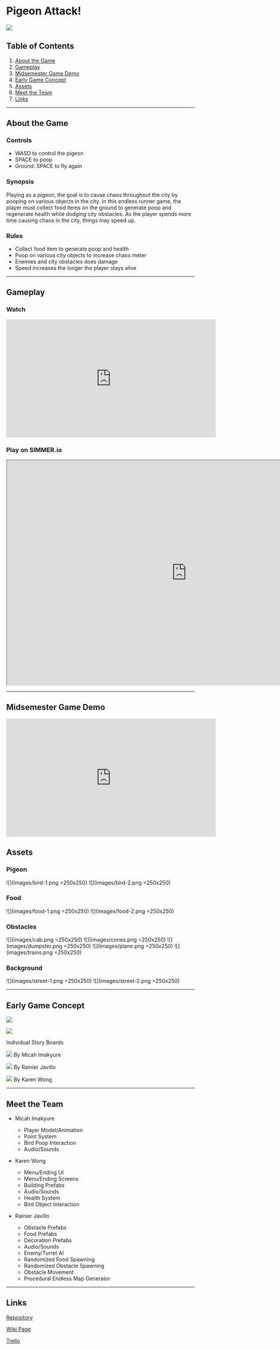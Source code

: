 # Pigeon Attack!

![](images/home-screen.png)

## Table of Contents
1. [About the Game](#about-the-game)
2. [Gameplay](#gameplay)
3. [Midsemester Game Demo](#midsemester-game-demo)
4. [Early Game Concept](#early-game-concept)
5. [Assets](#assets)
6. [Meet the Team](#meet-the-team)
7. [Links](#links)
___

## About the Game

### Controls 

  - WASD to control the pigeon 
  - SPACE to poop
  - Ground: SPACE to fly again

### Synopsis 

Playing as a pigeon, the goal is to cause chaos throughout the city by pooping on various objects in the city. 
In this endless runner game, the player must collect food items on the ground to generate poop and regenerate health while 
dodging city obstacles. As the player spends more time causing chaos in the city, things may speed up.

### Rules

  - Collect food item to generate poop and health
  - Poop on various city objects to increase chaos meter
  - Enemies and city obstacles does damage
  - Speed increases the longer the player stays alive

___


## Gameplay

### Watch

<iframe width="560" height="315" src="https://www.youtube-nocookie.com/embed/Yfb9j53PZ9M" title="YouTube video player" frameborder="0" allow="accelerometer; autoplay; clipboard-write; encrypted-media; gyroscope; picture-in-picture" allowfullscreen></iframe>

### Play on SIMMER.io

<iframe src="https://i.simmer.io/@rainllo/pigeon-attack" style="width:960px;height:600px"></iframe>

___

## Midsemester Game Demo

<iframe width="560" height="315" src="https://www.youtube-nocookie.com/embed/Vg7zY40sELc" title="YouTube video player" frameborder="0" allow="accelerometer; autoplay; clipboard-write; encrypted-media; gyroscope; picture-in-picture" allowfullscreen></iframe>

## Assets

### Pigeon

![](images/bird-1.png =250x250) ![](images/bird-2.png =250x250)

### Food

![](images/food-1.png =250x250) ![](images/food-2.png =250x250)

### Obstacles

![](images/cab.png =250x250) ![](images/cones.png =250x250) ![](images/dumpster.png =250x250)
![](images/plane.png =250x250) ![](images/trains.png =250x250)

### Background

![](images/street-1.png =250x250) ![](images/street-2.png =250x250) 

___

## Early Game Concept

![](images/Sage.png)

![](images/Progress.png)

Individual Story Boards

![](images/Sage_M.png)
By Micah Imakyure

![](images/Sage_R.png)
By Rainier Javillo

![](images/Sage_K.png)
By Karen Wong

___

## Meet the Team
    
  - Micah Imakyure
    - Player Model/Animation
    - Point System
    - Bird Poop Interaction
    - Audio/Sounds

  - Karen Wong
    - Menu/Ending UI
    - Menu/Ending Screens
    - Building Prefabs
    - Audio/Sounds
    - Health System
    - Bird Object Interaction
    
  - Rainier Javillo
    - Obstacle Prefabs
    - Food Prefabs
    - Decoration Prefabs
    - Audio/Sounds
    - Enemy/Turret AI
    - Randomized Food Spawning
    - Randomized Obstacle Spawning
    - Obstacle Movement
    - Procedural Endless Map Generator

___

## Links

[Repository](https://github.com/team-birb/Pigeon_Attack)

[Wiki Page](https://team-birb.github.io/#meet-the-team)

[Trello](https://trello.com/b/M1YDDiWs/birb)

